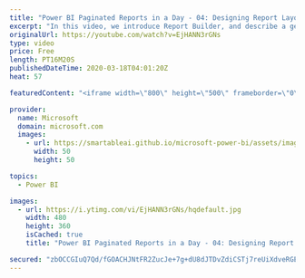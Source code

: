 ```yaml
---
title: "Power BI Paginated Reports in a Day - 04: Designing Report Layouts - Part 1"
excerpt: "In this video, we introduce Report Builder, and describe a general development methodology.  The Power BI Paginated Reports in a Day online course aims to empower you as a report author with the technical knowledge required to create, publish, and distribute Power BI paginated reports. We recommend you"
originalUrl: https://youtube.com/watch?v=EjHANN3rGNs
type: video
price: Free
length: PT16M20S
publishedDateTime: 2020-03-18T04:01:20Z
heat: 57

featuredContent: "<iframe width=\"800\" height=\"500\" frameborder=\"0\" src=\"https://www.youtube.com/embed/EjHANN3rGNs\" allow=\"accelerometer; autoplay; encrypted-media; gyroscope; picture-in-picture\" allowfullscreen></iframe>"

provider:
  name: Microsoft
  domain: microsoft.com
  images:
    - url: https://smartableai.github.io/microsoft-power-bi/assets/images/organizations/microsoft.com-50x50.jpg
      width: 50
      height: 50

topics:
  - Power BI

images:
  - url: https://i.ytimg.com/vi/EjHANN3rGNs/hqdefault.jpg
    width: 480
    height: 360
    isCached: true
    title: "Power BI Paginated Reports in a Day - 04: Designing Report Layouts - Part 1"

secured: "zbOCCGIuQ7Qd/fGOACHJNtFR2ZucJe+7g+dU8dJTDvZdiCSTj7reUiXdveRGEKeo3DimD/YCopxmYtCtfN+0O9mnfZ/ATVzxXQdzRpGkM03klIDMSewWgKIZ93yV0zuy+hIMX43t4x0W2Aqf7b8ArUxF5IEQrQMDq2VYL86oBwXO79rCpPEb530EGKdqCzfnd2vVl+b/RqBMYmoYtLNFgrx2XCpcPQ11SOIGBUjgQdKPCvNaSejsE7/BX9cNNyM/vgoaIUrRLUJyi4V4ZZoqiG6hHSLJAhYCW1Y1efF4dYjZX1rt9QbR2UBVSB6KjFwd54+flOIeSHv+k+/5Shw2YgdUFLcomvIuPkJPAdlfx4LuNzpWzAiAwKkv2lBl//5fVXmM+hdtdW85V29uh1X0J21Phl1jC6wOD4b86BTffLc=;3V5MRrQ48wLUOgQytnvGvg=="
---
```


